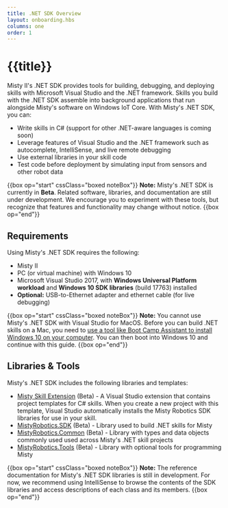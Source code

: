 ```yaml
---
title: .NET SDK Overview
layout: onboarding.hbs
columns: one
order: 1
---
```


# {{title}}

Misty II's .NET SDK provides tools for building, debugging, and deploying skills with Microsoft Visual Studio and the .NET framework. Skills you build with the .NET SDK assemble into background applications that run alongside Misty's software on Windows IoT Core. With Misty's .NET SDK, you can:

* Write skills in C# (support for other .NET-aware languages is coming soon)
* Leverage features of Visual Studio and the .NET framework such as autocomplete, IntelliSense, and live remote debugging
* Use external libraries in your skill code
* Test code before deployment by simulating input from sensors and other robot data

{{box op="start" cssClass="boxed noteBox"}}
**Note:** Misty's .NET SDK is currently in **Beta**. Related software, libraries, and documentation are still under development. We encourage you to experiment with these tools, but recognize that features and functionality may change without notice.
{{box op="end"}}

## Requirements

Using Misty's .NET SDK requires the following:

* Misty II
* PC (or virtual machine) with Windows 10
* Microsoft Visual Studio 2017, with **Windows Universal Platform workload** and **Windows 10 SDK libraries** (build 17763) installed
* **Optional:** USB-to-Ethernet adapter and ethernet cable (for live debugging)

{{box op="start" cssClass="boxed noteBox"}}
**Note:** You cannot use Misty's .NET SDK with Visual Studio for MacOS. Before you can build .NET skills on a Mac, you need to [use a tool like Boot Camp Assistant to install Windows 10 on your computer](https://support.apple.com/en-us/HT201468). You can then boot into Windows 10 and continue with this guide.
{{box op="end"}}

## Libraries & Tools

Misty's .NET SDK includes the following libraries and templates:

* [Misty Skill Extension](https://marketplace.visualstudio.com/items?itemName=MistyRobotics.MistySkillExtension) (Beta) - A Visual Studio extension that contains project templates for C# skills. When you create a new project with this template, Visual Studio automatically installs the Misty Robotics SDK libraries for use in your skill.
* [MistyRobotics.SDK](https://www.nuget.org/packages/MistyRobotics.SDK) (Beta) - Library used to build .NET skills for Misty
* [MistyRobotics.Common](https://www.nuget.org/packages/MistyRobotics.Common) (Beta) - Library with types and data objects commonly used used across Misty's .NET skill projects
* [MistyRobotics.Tools](https://www.nuget.org/packages/MistyRobotics.Tools) (Beta) - Library with optional tools for programming Misty

{{box op="start" cssClass="boxed noteBox"}}
**Note:** The reference documentation for Misty's .NET SDK libraries is still in development. For now, we recommend using IntelliSense to browse the contents of the SDK libraries and access descriptions of each class and its members.
{{box op="end"}}